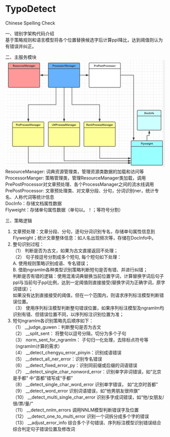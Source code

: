 # TypoDetect  
Chinese Spelling Check  

一、错别字架构代码介绍  
基于策略规则和语言模型将各个位置替换候选字后计算ppl降比，达到阈值则认为有错误并纠正。  

二、主服务模块  
![Alt text](https://github.com/yangshoujian/TypoDetect/blob/main/packages/%E9%94%99%E5%88%AB%E5%AD%97%E6%9E%B6%E6%9E%84%E5%9B%BE.png)  
ResourceManager: 词典资源管理类，管理资源类数据的加载和访问等  
ProcessorManger: 策略管理类，管理ResourceManager类加载，调用PrePostProcessor对文章预处理、各个ProcessManager之间的流水线调用  
PrePostProcessor: 文章预处理类、对文章分段、分句，分词识别ner，统计专名、人称代词等统计信息  
DocInfo：存储文档属性数据  
Flyweight：存储单句属性数据（单句以。！；等符号分割）  

三、策略逻辑  
1.  文章预处理：文章分段、分句，逐句分词识别专名，存储单句属性信息到Flyweight；统计文章整体信息：如人名出现频次等，存储在DocInfo中。  
2.  整句识别过程：  
（1） 判断是否为古文，如果为古文直接返回不处理；  
（2） 句子按逗号分割成多个短句, 每个短句如下处理：  
A. 使用规则策略识别成语、专名错误；  
B. 借助ngramlm各种类型识别策略判断短句是否有错、并进行纠错；  
判断是否有错的逻辑：使用混淆词典替换当前位置字词，计算替换字词后句子ppl与当前句子ppl比例，达到一定阈值则直接接受(替换字词为正确字词，原字词错误）；   
如果没有达到直接接受的阈值，但在一个范围内，则请求序列标注模型判断错误位置。  
（3） 使用序列标注模型判断整句错误位置，如果序列标注模型及ngramlm均识别有错、但错误位置不同，以序列标注识别位置为准；  
3. 短句ngramlm各识别策略先后顺序如下：  
（1） __judge_guwen：判断整句是否为古文  
（2） __split_sent： 将整句以逗号分隔，切分为多个子句  
（3） norm_sent_for_ngramlm： 子句归一化处理，去除标点符号等（ngramlm计算的需求）  
（4） __detect_chengyu_error_pinyin：识别成语错误  
（5） __detect_all_ner_error：识别专名错误  
（6） __detect_fixed_error_py：识别同前缀或后缀的词语错误  
（7） __detect_single_char_nonword_error：识别单字非词错误，如“北京是手都” 中“首都”错写成“手都”  
（8） __detect_single_char_word_error 识别单字错误， 如“北京时首都”  
（9） __detect_word_error 识别词语错误，如”他男朋友很帅旗”  
（10） __detect_multi_single_char_error 识别多字成词错误，如“他/女朋友/很/票/量/”  
（11） __detect_nnlm_errors 调用NNLM模型判断错误字及位置  
（12） __detect_one_to_multi_error 识别一个词拆分成多个字的错误  
（13） __adjust_error_info  综合多个子句错误、序列标注模型识别错误结合综合判定句子错误位置及修改词  
